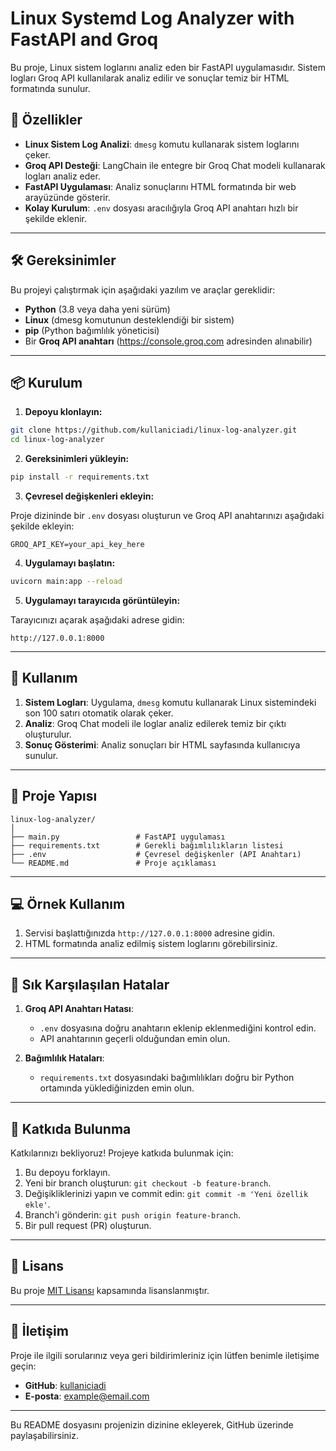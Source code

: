 # **Linux Systemd Log Analyzer with FastAPI and Groq**

Bu proje, Linux sistem loglarını analiz eden bir FastAPI uygulamasıdır. Sistem logları Groq API kullanılarak analiz edilir ve sonuçlar temiz bir HTML formatında sunulur. 

## 🚀 **Özellikler**
- **Linux Sistem Log Analizi**: `dmesg` komutu kullanarak sistem loglarını çeker.
- **Groq API Desteği**: LangChain ile entegre bir Groq Chat modeli kullanarak logları analiz eder.
- **FastAPI Uygulaması**: Analiz sonuçlarını HTML formatında bir web arayüzünde gösterir.
- **Kolay Kurulum**: `.env` dosyası aracılığıyla Groq API anahtarı hızlı bir şekilde eklenir.

---

## 🛠️ **Gereksinimler**

Bu projeyi çalıştırmak için aşağıdaki yazılım ve araçlar gereklidir:

- **Python** (3.8 veya daha yeni sürüm)
- **Linux** (dmesg komutunun desteklendiği bir sistem)
- **pip** (Python bağımlılık yöneticisi)
- Bir **Groq API anahtarı** (https://console.groq.com adresinden alınabilir)

---

## 📦 **Kurulum**

1. **Depoyu klonlayın:**

```bash
git clone https://github.com/kullaniciadi/linux-log-analyzer.git
cd linux-log-analyzer
```

2. **Gereksinimleri yükleyin:**

```bash
pip install -r requirements.txt
```

3. **Çevresel değişkenleri ekleyin:**

Proje dizininde bir `.env` dosyası oluşturun ve Groq API anahtarınızı aşağıdaki şekilde ekleyin:

```env
GROQ_API_KEY=your_api_key_here
```

4. **Uygulamayı başlatın:**

```bash
uvicorn main:app --reload
```

5. **Uygulamayı tarayıcıda görüntüleyin:**

Tarayıcınızı açarak aşağıdaki adrese gidin:

```
http://127.0.0.1:8000
```

---

## 📝 **Kullanım**

1. **Sistem Logları**: Uygulama, `dmesg` komutu kullanarak Linux sistemindeki son 100 satırı otomatik olarak çeker.
2. **Analiz**: Groq Chat modeli ile loglar analiz edilerek temiz bir çıktı oluşturulur.
3. **Sonuç Gösterimi**: Analiz sonuçları bir HTML sayfasında kullanıcıya sunulur.

---

## 📂 **Proje Yapısı**

```
linux-log-analyzer/
│
├── main.py                 # FastAPI uygulaması
├── requirements.txt        # Gerekli bağımlılıkların listesi
├── .env                    # Çevresel değişkenler (API Anahtarı)
└── README.md               # Proje açıklaması
```

---

## 💻 **Örnek Kullanım**

1. Servisi başlattığınızda `http://127.0.0.1:8000` adresine gidin.  
2. HTML formatında analiz edilmiş sistem loglarını görebilirsiniz.

---

## 🔧 **Sık Karşılaşılan Hatalar**

1. **Groq API Anahtarı Hatası**:  
   - `.env` dosyasına doğru anahtarın eklenip eklenmediğini kontrol edin.
   - API anahtarının geçerli olduğundan emin olun.

2. **Bağımlılık Hataları**:  
   - `requirements.txt` dosyasındaki bağımlılıkları doğru bir Python ortamında yüklediğinizden emin olun.

---

## 🤝 **Katkıda Bulunma**

Katkılarınızı bekliyoruz! Projeye katkıda bulunmak için:

1. Bu depoyu forklayın.
2. Yeni bir branch oluşturun: `git checkout -b feature-branch`.
3. Değişikliklerinizi yapın ve commit edin: `git commit -m 'Yeni özellik ekle'`.
4. Branch'i gönderin: `git push origin feature-branch`.
5. Bir pull request (PR) oluşturun.

---

## 📃 **Lisans**

Bu proje [MIT Lisansı](https://opensource.org/licenses/MIT) kapsamında lisanslanmıştır.

---

## 💬 **İletişim**

Proje ile ilgili sorularınız veya geri bildirimleriniz için lütfen benimle iletişime geçin:

- **GitHub**: [kullaniciadi](https://github.com/kullaniciadi)
- **E-posta**: example@email.com

---

Bu README dosyasını projenizin dizinine ekleyerek, GitHub üzerinde paylaşabilirsiniz.
